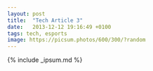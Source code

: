 ```yaml
---
layout: post
title:  "Tech Article 3"
date:   2013-12-12 19:16:49 +0100
tags: tech, esports
image: https://picsum.photos/600/300/?random
---
```


{% include _ipsum.md %} 
